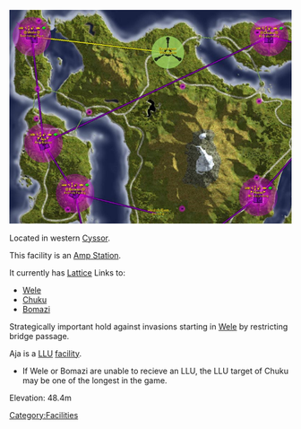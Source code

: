 ![](/images/Aja_Map.jpg "Aja_Map.jpg")

Located in western [Cyssor](/Cyssor "wikilink").

This facility is an [Amp Station](/Amp_Station "wikilink").

It currently has [Lattice](/Lattice "wikilink") Links to:

- [Wele](/Wele "wikilink")
- [Chuku](/Chuku "wikilink")
- [Bomazi](/Bomazi "wikilink")

Strategically important hold against invasions starting in
[Wele](/Wele "wikilink") by restricting bridge passage.

Aja is a [LLU](/LLU "wikilink") [facility](/facility "wikilink").

- If Wele or Bomazi are unable to recieve an LLU, the LLU target of
  Chuku may be one of the longest in the game.

Elevation: 48.4m

[Category:Facilities](/Category:Facilities "wikilink")
